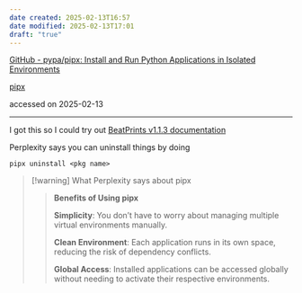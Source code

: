 ```yaml
---
date created: 2025-02-13T16:57
date modified: 2025-02-13T17:01
draft: "true"
---
```


[GitHub - pypa/pipx: Install and Run Python Applications in Isolated Environments](https://github.com/pypa/pipx) 

[pipx](https://pipx.pypa.io/stable/) 

accessed on 2025-02-13

---

I got this so I could try out [BeatPrints v1.1.3 documentation](https://beatprints.readthedocs.io/en/latest/index.html) 

Perplexity says you can uninstall things by doing 

```
pipx uninstall <pkg name>
```

> [!warning] What Perplexity says about pipx
> > **Benefits of Using pipx**
> > 
> > **Simplicity**: You don’t have to worry about managing multiple virtual environments manually.
> > 
> > **Clean Environment**: Each application runs in its own space, reducing the risk of dependency conflicts.
> > 
> > **Global Access**: Installed applications can be accessed globally without needing to activate their respective environments.
